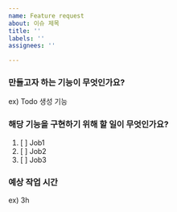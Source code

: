```yaml
---
name: Feature request
about: 이슈 제목
title: ''
labels: ''
assignees: ''

---
```


### 만들고자 하는 기능이 무엇인가요?
 ex) Todo 생성 기능

 ### 해당 기능을 구현하기 위해 할 일이 무엇인가요?
 1. [ ] Job1
 2. [ ] Job2
 3. [ ] Job3

 ### 예상 작업 시간
 ex) 3h
